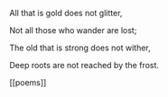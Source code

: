 ---
---

All that is gold does not glitter,

Not all those who wander are lost;

The old that is strong does not wither,

Deep roots are not reached by the frost.


[[poems]]